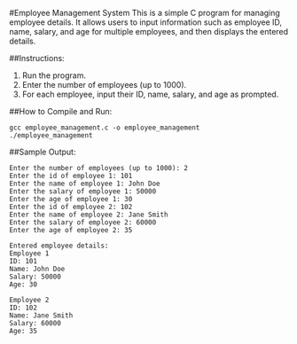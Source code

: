 #Employee Management System
This is a simple C program for managing employee details. It allows users to input information
such as employee ID, name, salary, and age for multiple employees, and then displays the entered 
details.

##Instructions:

1. Run the program.
2. Enter the number of employees (up to 1000).
3. For each employee, input their ID, name, salary, and age as prompted.

##How to Compile and Run:
```
gcc employee_management.c -o employee_management
./employee_management
```

##Sample Output:
```
Enter the number of employees (up to 1000): 2
Enter the id of employee 1: 101
Enter the name of employee 1: John Doe
Enter the salary of employee 1: 50000
Enter the age of employee 1: 30
Enter the id of employee 2: 102
Enter the name of employee 2: Jane Smith
Enter the salary of employee 2: 60000
Enter the age of employee 2: 35

Entered employee details:
Employee 1
ID: 101
Name: John Doe
Salary: 50000
Age: 30

Employee 2
ID: 102
Name: Jane Smith
Salary: 60000
Age: 35
```

